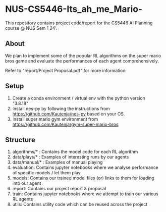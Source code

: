 # NUS-CS5446-Its_ah_me_Mario-

This repository contains project code/report for the CS5446 AI Planning course @ NUS Sem 1 24'.

## About

We plan to implement some of the popular RL algorithms on the super mario bros game and evaluate the performances of each agent comprehensively.

Refer to "report/Project Proposal.pdf" for more information

## Setup

1. Create a conda environment / virtual env with the python version "3.8.18"
2. Install nes-py by following the instructions from https://github.com/Kautenja/nes-py based on your OS.
3. Install super mario gym environment from https://github.com/Kautenja/gym-super-mario-bros


## Structure

1. algorithms/* : Contains the model code for each RL algorithm
2. data/plays/* : Examples of interesting runs by our agents
3. data/manual/* : Examples of manual playing
4. evaluation: Contains jupyter notebooks where we analyse performance of specific models / let them play
5. models: Contains our trained model files (or) links to them for loading into our agent
6. report: Contains our project report & proposal
7. train: Contains jupyter notebooks where we attempt to train our various RL agents
8. utils: Contains utility code which can be reused across the project


